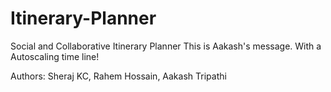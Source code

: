 # Itinerary-Planner
Social and Collaborative Itinerary Planner
This is Aakash's message.
With a Autoscaling time line!

Authors: Sheraj KC, Rahem Hossain, Aakash Tripathi

